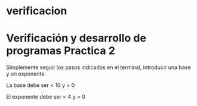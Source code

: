 # verificacion
Verificación y desarrollo de programas
Practica 2
===========

Simplemente seguir los pasos indicados en el terminal, introducir una base y un exponente.

La base debe ser < 10 y > 0

El exponente debe ser < 4 y > 0



